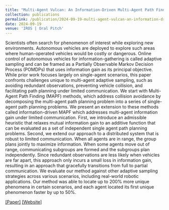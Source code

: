 ```yaml
---
title: "Multi-Agent Vulcan: An Information-Driven Multi-Agent Path Finding Approach" 
collection: publications
permalink: /publication/2024-09-19-multi-agent-vulcan-an-information-driven-multi-agent-path-finding-approach
date: 2024-09-19
venue: 'IROS | Oral Pitch'
---
```


Scientists often search for phenomenon of interest while exploring new environments. Autonomous vehicles are deployed to explore such areas where human-operated vehicles would be costly or dangerous. Online control of autonomous vehicles for information-gathering is called adaptive sampling and can be framed as a Partially Observable Markov Decision Process (POMDPs) that uses information gain as its principal objective. While prior work focuses largely on single-agent scenarios, this paper confronts challenges unique to multi-agent adaptive sampling, such as avoiding redundant observations, preventing vehicle collision, and facilitating path planning under limited communication. We start with Multi-Agent Path Finding (MAPF) methods, which address collision avoidance by decomposing the multi-agent path planning problem into a series of single-agent path planning problems. We present an extension to these methods called information-driven MAPF which addresses multi-agent information gain under limited communication. First, we introduce an admissible heuristic that relaxes mutual information gain to an additive function that can be evaluated as a set of independent single agent path planning problems. Second, we extend our approach to a distributed system that is robust to limited communication. When all agents are in range, the group plans jointly to maximize information. When some agents move out of range, communicating subgroups are formed and the subgroups plan independently. Since redundant observations are less likely when vehicles are far apart, this approach only incurs a small loss in information gain, resulting in an approach that gracefully transitions from full to partial communication. We evaluate our method against other adaptive sampling strategies across various scenarios, including real-world robotic applications. Our method was able to locate up to 200% more unique phenomena in certain scenarios, and each agent located its first unique phenomenon faster by up to 50%.

[[Paper]](https://virajparimi.github.io/files/paper8.pdf)
[[Website]](https://info-mapf-mers.csail.mit.edu/)
